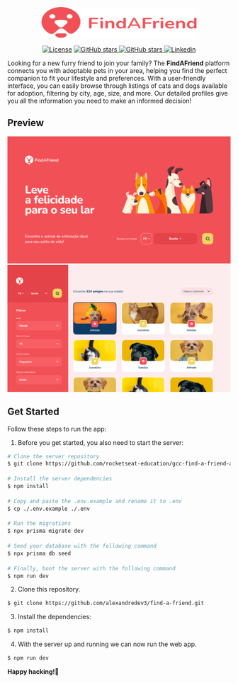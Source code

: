 <p align="center">
  <img alt="Tails UI" src="https://raw.githubusercontent.com/alexandredev3/find-a-friend/HEAD/.github/logo.svg" width="350" height="70" style="max-width: 100%;">
</p>

<p align="center">
    <a href="https://github.com/alexandredev3/find-a-friend/blob/master/LICENSE.txt"><img src="https://img.shields.io/github/license/alexandredev3/find-a-friend" alt="License"></a>
    <a href="https://raw.githubusercontent.com/alexandredev3/find-a-friend/HEAD/stargazers">
      <img alt="GitHub stars" src="https://img.shields.io/github/stars/alexandredev3/find-a-friend">
    </a>
    <a href="https://raw.githubusercontent.com/alexandredev3/find-a-friend/HEAD/forks">
      <img alt="GitHub stars" src="https://img.shields.io/github/forks/alexandredev3/find-a-friend">
    </a>
    <a href="https://www.linkedin.com/in/alexandre-costa-dos-santos">
      <img alt="Linkedin" src="https://img.shields.io/badge/-Alexandre%20Costa-29B6D1?label=Linkedin&logo=linkedin">
    </a>
</p>

<p>
  Looking for a new furry friend to join your family? The <strong>FindAFriend</strong> platform connects you with adoptable pets in your area, helping you find the perfect companion to fit your lifestyle and preferences. With a user-friendly interface, you can easily browse through listings of cats and dogs available for adoption, filtering by city, age, size, and more. Our detailed profiles give you all the information you need to make an informed decision!
</p>

## Preview
<img src="https://raw.githubusercontent.com/alexandredev3/find-a-friend/HEAD/.github/home-preview.png" />
<img src="https://raw.githubusercontent.com/alexandredev3/find-a-friend/HEAD/.github/map-preview.png" />

## Get Started
Follow these steps to run the app:

1. Before you get started, you also need to start the server:
```bash
# Clone the server repository
$ git clone https://github.com/rocketseat-education/gcc-find-a-friend-api

# Install the server dependencies
$ npm install

# Copy and paste the .env.example and rename it to .env
$ cp ./.env.example ./.env

# Run the migrations
$ npx prisma migrate dev

# Seed your database with the following command
$ npx prisma db seed

# Finally, boot the server with the following command
$ npm run dev
```
2. Clone this repository.
```bash
$ git clone https://github.com/alexandredev3/find-a-friend.git
```

3. Install the dependencies:
```bash
$ npm install
```

4. With the server up and running we can now run the web app.
```bash
$ npm run dev
```

<strong>Happy hacking!</strong>🎉

